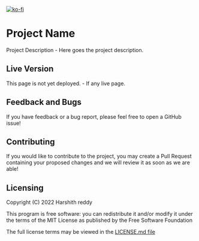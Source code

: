 [![ko-fi](https://ko-fi.com/img/githubbutton_sm.svg)](https://ko-fi.com/A0A7E35ZY)

# Project Name

Project Description - Here goes the project description.

## Live Version

This page is not yet deployed. - If any live page.

<!--This page is currently deployed. [View the live website.]()-->

## Feedback and Bugs

If you have feedback or a bug report, please feel free to open a GitHub issue!

## Contributing

If you would like to contribute to the project, you may create a Pull Request containing your proposed changes and we will review it as soon as we are able!

## Licensing

Copyright (C) 2022 Harshith reddy

This program is free software: you can redistribute it and/or modify it under the terms of the MIT License as published by the Free Software Foundation

The full license terms may be viewed in the [LICENSE.md file](./LICENSE)
